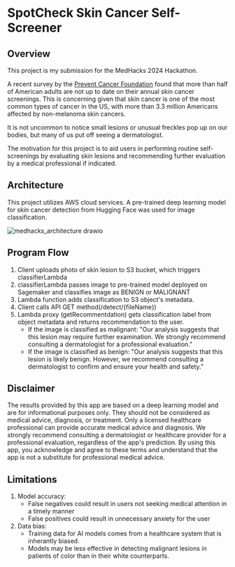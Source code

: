 # SpotCheck Skin Cancer Self-Screener

## Overview

This project is my submission for the MedHacks 2024 Hackathon.

A recent survey by the [Prevent Cancer Foundation](https://preventcancer.org/article/skin-deep-understanding-skin-cancer-in-darker-tones/#:~:text=The%20Prevent%20Cancer%20Foundation's%202024,had%20a%20skin%20cancer%20check.) found that more than half of American adults are not up to date on their annual skin cancer screenings.  This is concerning given that skin cancer is one of the most common types of cancer in the US, with more than 3.3 million Americans affected by non-melanoma skin cancers. 

It is not uncommon to notice small lesions or unusual freckles pop up on our bodies, but many of us put off seeing a dermatologist.  

The motivation for this project is to aid users in performing routine self-screenings by evaluating skin lesions and recommending further evaluation by a medical professional if indicated.

## Architecture

This project utilizes AWS cloud services.  A pre-trained deep learning model for skin cancer detection from Hugging Face was used for image classification.

![medhacks_architecture drawio](https://github.com/user-attachments/assets/9cfe2565-6b82-4413-bae1-7dc6dfc0cd69)

## Program Flow

1.  Client uploads photo of skin lesion to S3 bucket, which triggers classifierLambda
2.  classifierLambda passes image to pre-trained model deployed on Sagemaker and classifies image as BENIGN or MALIGNANT
3.  Lambda function adds classification to S3 object's metadata.
4.  Client calls API GET method(/detect/{fileName})
5.  Lambda proxy (getRecommentdation) gets classification label from object metadata and returns recommendation to the user.
    - If the image is classified as malignant: "Our analysis suggests that this lesion may require further examination. We strongly recommend consulting a dermatologist for a professional evaluation."
    - If the image is classified as benign:  "Our analysis suggests that this lesion is likely benign. However, we recommend consulting a dermatologist to confirm and ensure your health and safety."

## Disclaimer 

The results provided by this app are based on a deep learning model and are for informational purposes only. They should not be considered as medical advice, diagnosis, or treatment. Only a licensed healthcare professional can provide accurate medical advice and diagnosis. We strongly recommend consulting a dermatologist or healthcare provider for a professional evaluation, regardless of the app's prediction. By using this app, you acknowledge and agree to these terms and understand that the app is not a substitute for professional medical advice.

## Limitations
1.  Model accuracy:
       - False negatives could result in users not seeking medical attention in a timely manner
       - False positives could result in unnecessary anxiety for the user
2.  Data bias:
      - Training data for AI models comes from a healthcare system that is inherantly biased.
      - Models may be less effective in detecting malignant lesions in patients of color than in their white counterparts.


